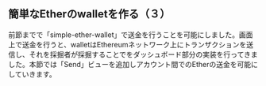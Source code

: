 ## 簡単なEtherのwalletを作る（３）

前節までで「simple-ether-wallet」で送金を行うことを可能にしました。画面上で送金を行うと、walletはEthereumネットワーク上にトランザクションを送信し、それを採掘者が採掘することでをダッシュボード部分の実装を行ってきました。本節では「Send」ビューを追加しアカウント間でのEtherの送金を可能にしていきます。


